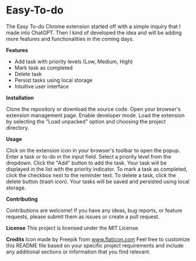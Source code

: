 # Easy-To-do
The Easy To-do Chrome extension started off with a simple inquiry that I made into ChatGPT. Then I kind of developed the idea and will be adding more features and functionalities in the coming days.

**Features**
- Add task with priority levels (Low, Medium, High)
- Mark task as completed
- Delete task
- Persist tasks using local storage
- Intuitive user interface

  
**Installation**

Clone the repository or download the source code.
Open your browser's extension management page.
Enable developer mode.
Load the extension by selecting the "Load unpacked" option and choosing the project directory.

**Usage**

Click on the extension icon in your browser's toolbar to open the popup.
Enter a task or to-do in the input field.
Select a priority level from the dropdown.
Click the "Add" button to add the task.
Your task will be displayed in the list with the priority indicator.
To mark a task as completed, click the checkbox next to the reminder text.
To delete a task, click the delete button (trash icon).
Your tasks will be saved and persisted using local storage.

**Contributing**

Contributions are welcome! If you have any ideas, bug reports, or feature requests, please submit them as issues or create a pull request.

**License**
This project is licensed under the MIT License.

**Credits**
Icon made by Freepik from www.flaticon.com
Feel free to customize this README file based on your specific project requirements and include any additional sections or information that you find relevant.

